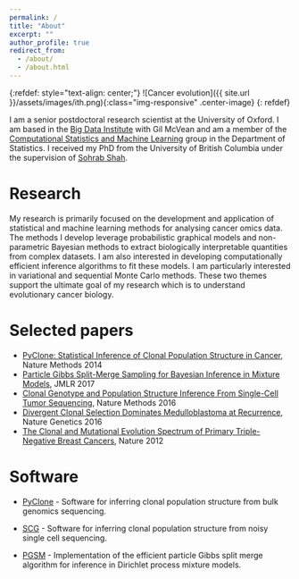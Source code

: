 ```yaml
---
permalink: /
title: "About"
excerpt: ""
author_profile: true
redirect_from:
  - /about/
  - /about.html
---
```


{:refdef: style="text-align: center;"}
![Cancer evolution]({{ site.url }}/assets/images/ith.png){:class="img-responsive" .center-image}
{: refdef}

I am a senior postdoctoral research scientist at the University of Oxford.
I am based in the [Big Data Institute](https://www.bdi.ox.ac.uk) with Gil McVean and am a member of the [Computational Statistics and Machine Learning](http://csml.stats.ox.ac.uk) group in the Department of Statistics.
I received my PhD from the University of British Columbia under the supervision of [Sohrab Shah](http://shahlab.ca).

# Research

My research is primarily focused on the development and application of statistical and machine learning methods for analysing cancer omics data.
The methods I develop leverage probabilistic graphical models and non-parametric Bayesian methods to extract biologically interpretable quantities from complex datasets.
I am also interested in developing computationally efficient inference algorithms to fit these models.
I am particularly interested in variational and sequential Monte Carlo methods.
These two themes support the ultimate goal of my research which is to understand evolutionary cancer biology.

# Selected papers

- [PyClone: Statistical Inference of Clonal Population Structure in Cancer](http://dx.doi.org/10.1038/nmeth.2883), Nature Methods 2014
- [Particle Gibbs Split-Merge Sampling for Bayesian Inference in Mixture Models](http://jmlr.org/papers/v18/15-397.html), JMLR 2017
- [Clonal Genotype and Population Structure Inference From Single-Cell Tumor Sequencing](https://doi.org/10.1038/nmeth.3867), Nature Methods 2016
- [Divergent Clonal Selection Dominates Medulloblastoma at Recurrence](http://dx.doi.org/10.1038/nature16478), Nature Genetics 2016
- [The Clonal and Mutational Evolution Spectrum of Primary Triple-Negative Breast Cancers](https://dx.doi.org/10.1038/nature10933), Nature 2012

# Software

- [PyClone](https://bitbucket.org/aroth85/pyclone/wiki/Home) - Software for inferring clonal population structure from bulk genomics sequencing.

- [SCG](https://bitbucket.org/aroth85/scg/wiki/Home) - Software for inferring clonal population structure from noisy single cell sequencing.

- [PGSM](https://github.com/aroth85/pgsm) - Implementation of the efficient particle Gibbs split merge algorithm for inference in Dirichlet process mixture models.
